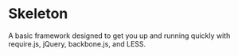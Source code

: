 # Skeleton

A basic framework designed to get you up and running quickly with require.js, jQuery, backbone.js, and LESS. 
